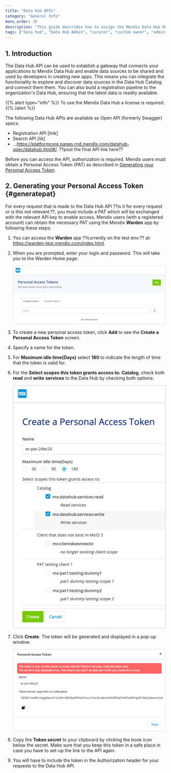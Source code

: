 ```yaml
---
title: "Data Hub APIs"
category: "General Info"
menu_order: 30
description: "This guide describes how to assign the Mendix Data Hub Roles as a Data Hub Admin."
tags: ["data hub", "Data Hub Admin", "curator", "custom owner", "administration"]
---
```


## 1. Introduction

The Data Hub API can be used to establish a gateway that connects your applications to Mendix Data Hub and enable data sources to be shared and used by developers in creating new apps. This means you can integrate the  functionality to explore and discover data sources in the Data Hub Catalog and connect them them. You can also build a registration pipeline to the organization's Data Hub, ensuring that the latest data is readily available.

{{% alert type="info" %}}
To use the Mendix Data Hub a license is required.
{{% /alert %}}

The following Data Hub APIs are available as Open API (formerly Swagger) specs:

* Registration API [link]
* Search API [lik] 
* ...https://platformcore.pages.rnd.mendix.com/datahub-spec/datahub.html#/.  ??post the final API link here??

Before you can access the API,  authorization is required. Mendix users must obtain a Personal Access Token (PAT) as described in [Generating your Personal Access Token](#generatepat).

## 2. Generating your Personal Access Token {#generatepat}

For every request that is made to the Data Hub API ??is it for every request or is this not relevant.??, you must include a PAT which will be exchanged with the relevant API key to enable access. Mendix users (with a registered account) can obtain the necessary PAT using the Mendix **Warden** app by following these steps: 

1. You can access the **Warden** app ??currently on the test env:?? at:  https://warden-test.mendix.com/index.html. 

2. When you are prompted, enter your login and password. This will take you to the Warden Home page:

   ![Warden Home Screen](attachments/register-api/warden-home-screen.png)

3. To create a new personal access token, click **Add** to see the **Create a Personal Access Token** screen. 

4. Specify a name for the token.

5. For **Maximum idle time(Days)** select **180** to indicate the length of time that the token is valid for.

6. For the **Select scopes this token grants access to:** **Catalog**, check both **read** and **write** **services** to the Data Hub by checking both options:

   ![create token home](attachments/register-api/create-pat-token.png)

7. Click **Create**. The token will be generated and displayed in a pop-up window:

   ![generated token](attachments/register-api/generated-pat-token.png)

8. Copy  the **Token secret** to your clipboard by clicking the book icon below the secret. Make sure that you keep this token in a safe place in case you have to set-up the link to the API again.

9. You will have to include ths token in the Authorization header for your requests to the Data Hub API.

